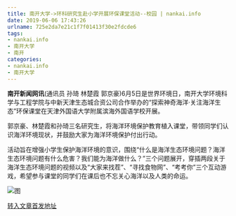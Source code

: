 ```yaml
---
title: 南开大学->环科研究生赴小学开展环保课堂活动--校园 | nankai.info
date: 2019-06-06 17:43:26
urlname: 725e2da7e21c1f7f01413f30e2fdcde6
tags: 
- nankai.info
- 南开大学
- 南开
categories:
- nankai.info
- 南开大学
---
```



**南开新闻网讯**(通讯员 孙琦 林楚霞 郭京豪)6月5日是世界环境日，南开大学环境科学与工程学院与中新天津生态城合资公司合作举办的“探索神奇海洋·关注海洋生态”环保课堂在天津外国语大学附属滨海外国语学校开展。

郭京豪、林楚霞和孙琦三名研究生，将海洋环境保护教育植入课堂，带领同学们认识海洋环境现状，并鼓励大家为海洋环境保护付出行动。

活动旨在增强小学生保护海洋环境的意识，围绕“什么是海洋生态环境问题？海洋生态环境问题有什么危害？我们能为海洋做什么？”三个问题展开，穿插两段关于海洋生态环境问题的视频以及“大家来找茬”、“寻找食物网”、“考考你”三个互动游戏，希望参与课堂的同学们在课后也不忘关心海洋以及人类的命运。



![图](http://news.nankai.edu.cn/pic/0/00/35/84/358429_018236.jpg)

[转入文章首发地址](http://news.nankai.edu.cn/qqxy/system/2019/06/06/000456038.shtml)